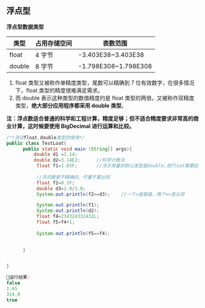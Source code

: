 ## 浮点型

**浮点型数据类型**

| **类型** | **占用存储空间** | **表数范围**         |
| -------- | ---------------- | -------------------- |
| float    | 4 字节           | -3.403E38~3.403E38   |
| double   | 8 字节           | -1.798E308~1.798E308 |



1. float 类型又被称作单精度类型，尾数可以精确到 7 位有效数字，在很多情况下，float 类型的精度很难满足需求。
2. 而 double 表示这种类型的数值精度约是 float 类型的两倍，又被称作双精度类型，**绝大部分应用程序都采用 double 类型**。



**注：浮点数适合普通的科学和工程计算，精度足够；但不适合精度要求非常高的商业计算，这时候要使用 BigDecimal 进行运算和比较。**



```java
/**测试float,double类型的使用*/
public class TestLoat{
      public static void main (String[] args){
          double d1 =3.14;  
          double d2=3.14E2;      //科学计数法
           float f1=1.65F;       //浮点常量的默认类型是double,改float需要后面加F
             
           //浮点数是不精确的，尽量不要比较
           float f2=0.1F;
           double d3=1.0/1.0;
           System.out.println(f2==d3);    //一个=是赋值，两个==是比较

           System.out.println(f1);
           System.out.println(d2);
           float f4=234324332432L;
           float f5=f4+1;
    
           System.out.println(f5==f4);
            

      }


}

🏃运行结果:
false
1.65
314.0
true
```